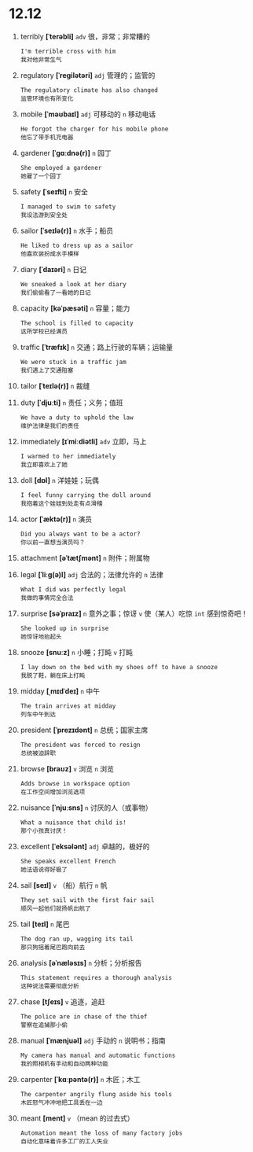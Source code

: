 # 12.12


1. terribly **[ˈterəbli]** `adv` 很，非常；非常糟的
    ```
    I'm terrible cross with him
    我对他非常生气
    ```

2. regulatory **[ˈreɡilətəri]** `adj` 管理的；监管的
    ```
    The regulatory climate has also changed
    监管环境也有所变化
    ```

3. mobile **[ˈməʊbaɪl]** `adj` 可移动的 `n` 移动电话
    ```
    He forgot the charger for his mobile phone
    他忘了带手机充电器
    ```

4. gardener **[ˈɡɑːdnə(r)]** `n` 园丁
    ```
    She employed a gardener
    她雇了一个园丁
    ```

5. safety **[ˈseɪfti]** `n` 安全
    ```
    I managed to swim to safety
    我设法游到安全处
    ```

6. sailor **[ˈseɪlə(r)]** `n` 水手；船员
    ```
    He liked to dress up as a sailor
    他喜欢装扮成水手模样
    ```

7. diary **[ˈdaɪəri]** `n` 日记
    ```
    We sneaked a look at her diary
    我们偷偷看了一看她的日记
    ```

8. capacity **[kəˈpæsəti]** `n` 容量；能力
    ```
    The school is filled to capacity
    这所学校已经满员
    ```

9. traffic **[ˈtræfɪk]** `n` 交通；路上行驶的车辆；运输量
    ```
    We were stuck in a traffic jam
    我们遇上了交通阻塞
    ```

10. tailor **[ˈteɪlə(r)]** `n` 裁缝

11. duty **[ˈdjuːti]** `n` 责任；义务；值班
    ```
    We have a duty to uphold the law
    维护法律是我们的责任
    ```

12. immediately **[ɪˈmiːdiətli]** `adv` 立即，马上
    ```
    I warmed to her immediately
    我立即喜欢上了她
    ```

13. doll **[dɒl]** `n` 洋娃娃；玩偶
    ```
    I feel funny carrying the doll around
    我抱着这个娃娃到处走有点滑稽
    ```

14. actor **[ˈæktə(r)]** `n` 演员
    ```
    Did you always want to be a actor?
    你以前一直想当演员吗？
    ```

15. attachment **[əˈtætʃmənt]** `n` 附件；附属物

16. legal **[ˈliːɡ(ə)l]** `adj` 合法的；法律允许的 `n` 法律
    ```
    What I did was perfectly legal
    我做的事情完全合法
    ```

17. surprise **[səˈpraɪz]** `n` 意外之事；惊讶 `v` 使（某人）吃惊 `int` 感到惊奇吧！
    ```
    She looked up in surprise
    她惊讶地抬起头
    ```

18. snooze **[snuːz]** `n` 小睡；打盹 `v` 打盹
    ```
    I lay down on the bed with my shoes off to have a snooze
    我脱了鞋，躺在床上打盹
    ```

19. midday **[ˌmɪdˈdeɪ]** `n` 中午
    ```
    The train arrives at midday
    列车中午到达
    ```

20. president **[ˈprezɪdənt]** `n` 总统；国家主席
    ```
    The president was forced to resign
    总统被迫辞职
    ```

21. browse **[braʊz]** `v` 浏览 `n` 浏览
    ```
    Adds browse in workspace option
    在工作空间增加浏览选项
    ```

22. nuisance **[ˈnjuːsns]** `n` 讨厌的人（或事物）
    ```
    What a nuisance that child is!
    那个小孩真讨厌！
    ```

23. excellent **[ˈeksələnt]** `adj` 卓越的，极好的
    ```
    She speaks excellent French
    她法语说得好极了
    ```

24. sail **[seɪl]** `v` （船）航行 `n` 帆
    ```
    They set sail with the first fair sail
    顺风一起他们就扬帆出航了
    ```

25. tail **[teɪl]** `n` 尾巴
    ```
    The dog ran up, wagging its tail
    那只狗摇着尾巴跑向前去
    ```

26. analysis **[əˈnæləsɪs]** `n` 分析；分析报告
    ```
    This statement requires a thorough analysis
    这种说法需要彻底分析
    ```

27. chase **[tʃeɪs]** `v` 追逐，追赶
    ```
    The police are in chase of the thief
    警察在追捕那小偷
    ```

28. manual **[ˈmænjuəl]** `adj` 手动的 `n` 说明书；指南
    ```
    My camera has manual and automatic functions
    我的照相机有手动和自动两种功能
    ```

29. carpenter **[ˈkɑːpəntə(r)]** `n` 木匠；木工
    ```
    The carpenter angrily flung aside his tools
    木匠怒气冲冲地把工具丢在一边
    ```

30. meant **[ment]** `v` （mean 的过去式）
    ```
    Automation meant the loss of many factory jobs
    自动化意味着许多工厂的工人失业
    ```
